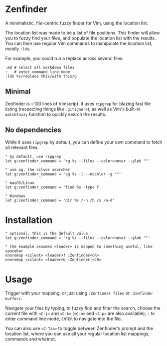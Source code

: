 # Zenfinder
A minimalistic, file-centric fuzzy finder for Vim, using the location list.

The location list was made to be a list of file positions. This finder will
allow you to fuzzy find your files, and populate the location list with the
results. You can then use regular Vim commands to manipulate the location
list, mostly `:ldo`.

For example, you could run a replace across several files:

```
.md # select all markdown files
:   # enter command line mode
:ldo %s/replace this/with this/g
```

## Minimal
Zenfinder is ~100 lines of Vimscript. It uses `ripgrep` for blazing fast file
listing (respecting things like `.gitignore`), as well as Vim's built-in
`matchfuzzy` function to quickly search the results.

## No dependencies
While it uses `ripgrep` by default, you can define your own command to fetch
all relevant files.

```
" by default, use ripgrep
let g:zenfinder_command = 'rg %s --files --color=never --glob ""'

" use ag, the silver searcher
let g:zenfinder_command = 'ag %s -l --nocolor -g ""'

" macOS/Linux
let g:zenfinder_command = 'find %s -type f'

" Windows
let g:zenfinder_command = 'dir %s /-n /b /s /a-d'
```

# Installation

```vimscript
" optional, this is the default value
let g:zenfinder_command = 'rg %s --files --color=never --glob ""'

" the example assumes <leader> is mapped to something useful, like spacebar
nnoremap <silent> <leader>f :Zenfinder<CR>
nnoremap <silent> <leader>b :Zenfinder!<CR>
```

# Usage
Trigger with your mapping, or just using `:Zenfinder files` or
`:Zenfinder buffers`.

Navigate your files by typing, to fuzzy find and filter the search, choose the
current file with `<C-j>` and `<C-k>` (`<C-n>` and `<C-p>` are also
available), `:` to enter command line mode, `ENTER` to navigate into the file.

You can also use `<C-Tab>` to toggle between Zenfinder's prompt and the
location list, where you can use all your regular location list mappings,
commands and whatnot.
